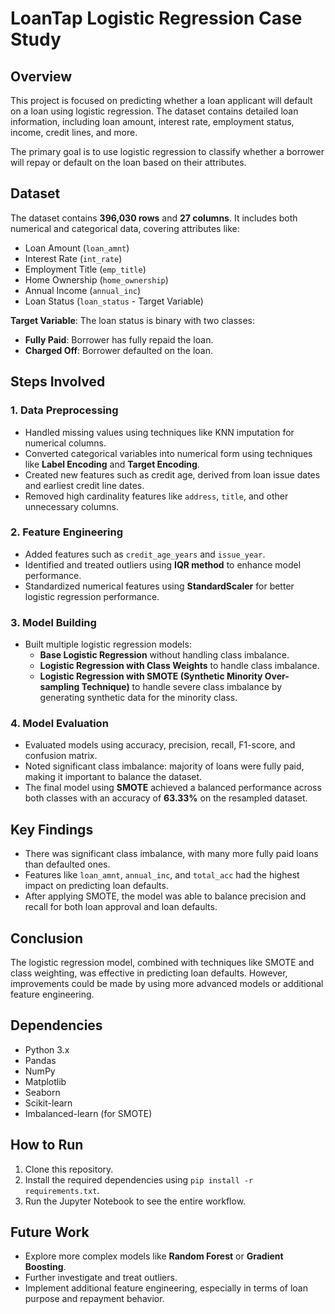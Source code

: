 # LoanTap Logistic Regression Case Study

## Overview
This project is focused on predicting whether a loan applicant will default on a loan using logistic regression. The dataset contains detailed loan information, including loan amount, interest rate, employment status, income, credit lines, and more.

The primary goal is to use logistic regression to classify whether a borrower will repay or default on the loan based on their attributes.

## Dataset
The dataset contains **396,030 rows** and **27 columns**. It includes both numerical and categorical data, covering attributes like:
- Loan Amount (`loan_amnt`)
- Interest Rate (`int_rate`)
- Employment Title (`emp_title`)
- Home Ownership (`home_ownership`)
- Annual Income (`annual_inc`)
- Loan Status (`loan_status` - Target Variable)

**Target Variable**: The loan status is binary with two classes:
- **Fully Paid**: Borrower has fully repaid the loan.
- **Charged Off**: Borrower defaulted on the loan.

## Steps Involved

### 1. Data Preprocessing
- Handled missing values using techniques like KNN imputation for numerical columns.
- Converted categorical variables into numerical form using techniques like **Label Encoding** and **Target Encoding**.
- Created new features such as credit age, derived from loan issue dates and earliest credit line dates.
- Removed high cardinality features like `address`, `title`, and other unnecessary columns.

### 2. Feature Engineering
- Added features such as `credit_age_years` and `issue_year`.
- Identified and treated outliers using **IQR method** to enhance model performance.
- Standardized numerical features using **StandardScaler** for better logistic regression performance.

### 3. Model Building
- Built multiple logistic regression models:
  - **Base Logistic Regression** without handling class imbalance.
  - **Logistic Regression with Class Weights** to handle class imbalance.
  - **Logistic Regression with SMOTE (Synthetic Minority Over-sampling Technique)** to handle severe class imbalance by generating synthetic data for the minority class.

### 4. Model Evaluation
- Evaluated models using accuracy, precision, recall, F1-score, and confusion matrix.
- Noted significant class imbalance: majority of loans were fully paid, making it important to balance the dataset.
- The final model using **SMOTE** achieved a balanced performance across both classes with an accuracy of **63.33%** on the resampled dataset.

## Key Findings
- There was significant class imbalance, with many more fully paid loans than defaulted ones.
- Features like `loan_amnt`, `annual_inc`, and `total_acc` had the highest impact on predicting loan defaults.
- After applying SMOTE, the model was able to balance precision and recall for both loan approval and loan defaults.

## Conclusion
The logistic regression model, combined with techniques like SMOTE and class weighting, was effective in predicting loan defaults. However, improvements could be made by using more advanced models or additional feature engineering.

## Dependencies
- Python 3.x
- Pandas
- NumPy
- Matplotlib
- Seaborn
- Scikit-learn
- Imbalanced-learn (for SMOTE)

## How to Run
1. Clone this repository.
2. Install the required dependencies using `pip install -r requirements.txt`.
3. Run the Jupyter Notebook to see the entire workflow.

## Future Work
- Explore more complex models like **Random Forest** or **Gradient Boosting**.
- Further investigate and treat outliers.
- Implement additional feature engineering, especially in terms of loan purpose and repayment behavior.

